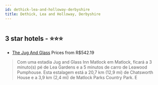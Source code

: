 ```yaml
---
id: dethick-lea-and-holloway-derbyshire
title: Dethick, Lea and Holloway, Derbyshire
---
```


<center><img src="https://photos.hotelbeds.com/giata/76/769671/769671a_hb_a_001.jpg" alt="" /></center>


##  3 star hotels - ⭐️⭐️⭐️

-    [The Jug And Glass](https://www.hurb.com/br/aud/https://www.hurb.com/br/hotels/dethick-lea-and-holloway/the-jug-and-glass-HT-CTEJ?cmp=18055) Prices from R$542.19
   > Com uma estadia Jug and Glass Inn Matlock em Matlock, ficará a 3 minuto(s) pé de Lea Gardens e a 5 minutos de carro de Leawood Pumphouse. Esta estalagem está a 20,7 km (12,9 mi) de Chatsworth House e a 3,9 km (2,4 mi) de Matlock Parks Country Park. E
